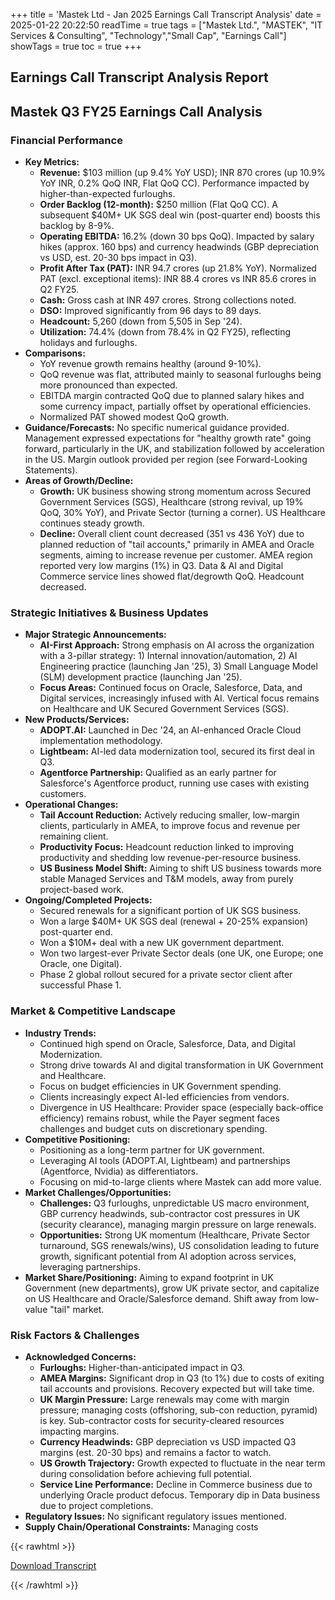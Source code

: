 +++
title = 'Mastek Ltd - Jan 2025 Earnings Call Transcript Analysis'
date = 2025-01-22 20:22:50
readTime = true
tags = ["Mastek Ltd.", "MASTEK", "IT Services & Consulting", "Technology","Small Cap", "Earnings Call"]
showTags = true
toc = true
+++



## Earnings Call Transcript Analysis Report
## Mastek Q3 FY25 Earnings Call Analysis

### Financial Performance

*   **Key Metrics:**
    *   **Revenue:** $103 million (up 9.4% YoY USD); INR 870 crores (up 10.9% YoY INR, 0.2% QoQ INR, Flat QoQ CC). Performance impacted by higher-than-expected furloughs.
    *   **Order Backlog (12-month):** $250 million (Flat QoQ CC). A subsequent $40M+ UK SGS deal win (post-quarter end) boosts this backlog by 8-9%.
    *   **Operating EBITDA:** 16.2% (down 30 bps QoQ). Impacted by salary hikes (approx. 160 bps) and currency headwinds (GBP depreciation vs USD, est. 20-30 bps impact in Q3).
    *   **Profit After Tax (PAT):** INR 94.7 crores (up 21.8% YoY). Normalized PAT (excl. exceptional items): INR 88.4 crores vs INR 85.6 crores in Q2 FY25.
    *   **Cash:** Gross cash at INR 497 crores. Strong collections noted.
    *   **DSO:** Improved significantly from 96 days to 89 days.
    *   **Headcount:** 5,260 (down from 5,505 in Sep '24).
    *   **Utilization:** 74.4% (down from 78.4% in Q2 FY25), reflecting holidays and furloughs.
*   **Comparisons:**
    *   YoY revenue growth remains healthy (around 9-10%).
    *   QoQ revenue was flat, attributed mainly to seasonal furloughs being more pronounced than expected.
    *   EBITDA margin contracted QoQ due to planned salary hikes and some currency impact, partially offset by operational efficiencies.
    *   Normalized PAT showed modest QoQ growth.
*   **Guidance/Forecasts:** No specific numerical guidance provided. Management expressed expectations for "healthy growth rate" going forward, particularly in the UK, and stabilization followed by acceleration in the US. Margin outlook provided per region (see Forward-Looking Statements).
*   **Areas of Growth/Decline:**
    *   **Growth:** UK business showing strong momentum across Secured Government Services (SGS), Healthcare (strong revival, up 19% QoQ, 30% YoY), and Private Sector (turning a corner). US Healthcare continues steady growth.
    *   **Decline:** Overall client count decreased (351 vs 436 YoY) due to planned reduction of "tail accounts," primarily in AMEA and Oracle segments, aiming to increase revenue per customer. AMEA region reported very low margins (1%) in Q3. Data & AI and Digital Commerce service lines showed flat/degrowth QoQ. Headcount decreased.

### Strategic Initiatives & Business Updates

*   **Major Strategic Announcements:**
    *   **AI-First Approach:** Strong emphasis on AI across the organization with a 3-pillar strategy: 1) Internal innovation/automation, 2) AI Engineering practice (launching Jan '25), 3) Small Language Model (SLM) development practice (launching Jan '25).
    *   **Focus Areas:** Continued focus on Oracle, Salesforce, Data, and Digital services, increasingly infused with AI. Vertical focus remains on Healthcare and UK Secured Government Services (SGS).
*   **New Products/Services:**
    *   **ADOPT.AI:** Launched in Dec '24, an AI-enhanced Oracle Cloud implementation methodology.
    *   **Lightbeam:** AI-led data modernization tool, secured its first deal in Q3.
    *   **Agentforce Partnership:** Qualified as an early partner for Salesforce's Agentforce product, running use cases with existing customers.
*   **Operational Changes:**
    *   **Tail Account Reduction:** Actively reducing smaller, low-margin clients, particularly in AMEA, to improve focus and revenue per remaining client.
    *   **Productivity Focus:** Headcount reduction linked to improving productivity and shedding low revenue-per-resource business.
    *   **US Business Model Shift:** Aiming to shift US business towards more stable Managed Services and T&M models, away from purely project-based work.
*   **Ongoing/Completed Projects:**
    *   Secured renewals for a significant portion of UK SGS business.
    *   Won a large $40M+ UK SGS deal (renewal + 20-25% expansion) post-quarter end.
    *   Won a $10M+ deal with a new UK government department.
    *   Won two largest-ever Private Sector deals (one UK, one Europe; one Oracle, one Digital).
    *   Phase 2 global rollout secured for a private sector client after successful Phase 1.

### Market & Competitive Landscape

*   **Industry Trends:**
    *   Continued high spend on Oracle, Salesforce, Data, and Digital Modernization.
    *   Strong drive towards AI and digital transformation in UK Government and Healthcare.
    *   Focus on budget efficiencies in UK Government spending.
    *   Clients increasingly expect AI-led efficiencies from vendors.
    *   Divergence in US Healthcare: Provider space (especially back-office efficiency) remains robust, while the Payer segment faces challenges and budget cuts on discretionary spending.
*   **Competitive Positioning:**
    *   Positioning as a long-term partner for UK government.
    *   Leveraging AI tools (ADOPT.AI, Lightbeam) and partnerships (Agentforce, Nvidia) as differentiators.
    *   Focusing on mid-to-large clients where Mastek can add more value.
*   **Market Challenges/Opportunities:**
    *   **Challenges:** Q3 furloughs, unpredictable US macro environment, GBP currency headwinds, sub-contractor cost pressures in UK (security clearance), managing margin pressure on large renewals.
    *   **Opportunities:** Strong UK momentum (Healthcare, Private Sector turnaround, SGS renewals/wins), US consolidation leading to future growth, significant potential from AI adoption across services, leveraging partnerships.
*   **Market Share/Positioning:** Aiming to expand footprint in UK Government (new departments), grow UK private sector, and capitalize on US Healthcare and Oracle/Salesforce demand. Shift away from low-value "tail" market.

### Risk Factors & Challenges

*   **Acknowledged Concerns:**
    *   **Furloughs:** Higher-than-anticipated impact in Q3.
    *   **AMEA Margins:** Significant drop in Q3 (to 1%) due to costs of exiting tail accounts and provisions. Recovery expected but will take time.
    *   **UK Margin Pressure:** Large renewals may come with margin pressure; managing costs (offshoring, sub-con reduction, pyramid) is key. Sub-contractor costs for security-cleared resources impacting margins.
    *   **Currency Headwinds:** GBP depreciation vs USD impacted Q3 margins (est. 20-30 bps) and remains a factor to watch.
    *   **US Growth Trajectory:** Growth expected to fluctuate in the near term during consolidation before achieving full potential.
    *   **Service Line Performance:** Decline in Commerce business due to underlying Oracle product defocus. Temporary dip in Data business due to project completions.
*   **Regulatory Issues:** No significant regulatory issues mentioned.
*   **Supply Chain/Operational Constraints:** Managing costs



{{< rawhtml >}}

<div class="button-container">    
    <a href="https://www.bseindia.com/stockinfo/AnnPdfOpen.aspx?Pname=8cf1c76d-1c3e-421e-8b4c-df555ec1b274.pdf" target="_blank" class="report-button">
      <i class="fas fa-file-pdf"></i> Download Transcript
    </a>
</div>
    
{{< /rawhtml >}}
